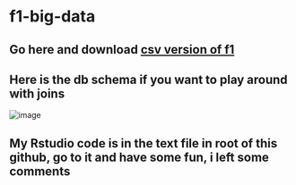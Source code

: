 # f1-big-data

## Go here and download [csv version of f1](http://ergast.com/downloads/f1db.sql.gz)

## Here is the db schema if you want to play around with joins

![image](https://github.com/hubertboguski/f1-big-data/assets/86072497/3c76c96b-f5a6-4639-9a58-33aeb2a77a08)

## My Rstudio code is in the text file in root of this github, go to it and have some fun, i left some comments
